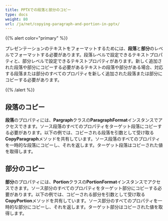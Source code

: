 ```yaml
---
title: PPTXでの段落と部分のコピー
type: docs
weight: 80
url: /ja/net/copying-paragraph-and-portion-in-pptx/
---
```


{{% alert color="primary" %}} 

プレゼンテーションのテキストをフォーマットするためには、**段落**と**部分**のレベルでフォーマットする必要があります。段落レベルで設定できるテキストプロパティと、部分レベルで設定できるテキストプロパティがあります。新しく追加された段落や部分にコピーする必要があるテキストの段落や部分がある場合、対応する段落または部分のすべてのプロパティを新しく追加された段落または部分にコピーする必要があります。

{{% /alert %}} 
## **段落のコピー**
**段落**のプロパティには、**Pargraph**クラスの**ParagraphFormat**インスタンスでアクセスできます。ソース段落のすべてのプロパティをターゲット段落にコピーする必要があります。以下の例では、コピーされる段落を引数として受け取る**CopyParagraph**メソッドを共有しています。ソース段落のすべてのプロパティを一時的な段落にコピーし、それを返します。ターゲット段落はコピーされた値を取得します。



## **部分のコピー**
**部分**のプロパティには、**Portion**クラスの**PortionFormat**インスタンスでアクセスできます。ソース部分のすべてのプロパティをターゲット部分にコピーする必要があります。以下の例では、コピーされる部分を引数として受け取る**CopyPortion**メソッドを共有しています。ソース部分のすべてのプロパティを一時的な部分にコピーし、それを返します。ターゲット部分はコピーされた値を取得します。